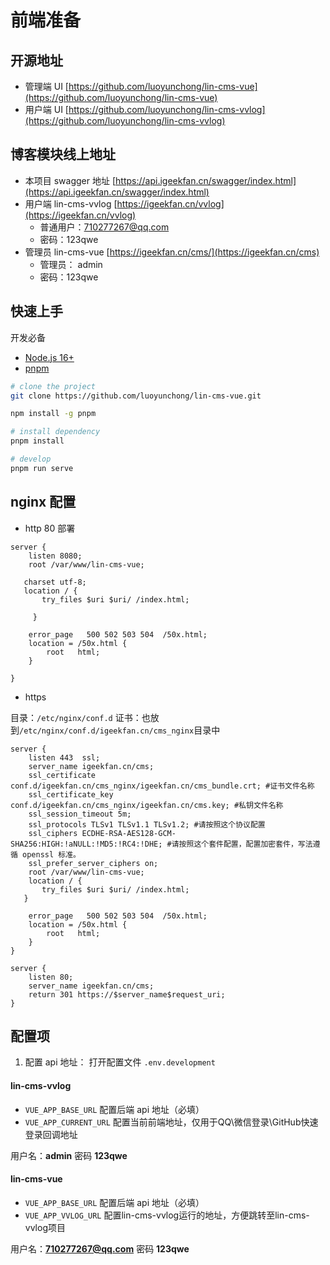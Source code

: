 # 前端准备

## 开源地址

- 管理端 UI [https://github.com/luoyunchong/lin-cms-vue](https://github.com/luoyunchong/lin-cms-vue)
- 用户端 UI [https://github.com/luoyunchong/lin-cms-vvlog](https://github.com/luoyunchong/lin-cms-vvlog)

## 博客模块线上地址

- 本项目 swagger 地址 [https://api.igeekfan.cn/swagger/index.html](https://api.igeekfan.cn/swagger/index.html)
- 用户端 lin-cms-vvlog [https://igeekfan.cn/vvlog](https://igeekfan.cn/vvlog)
  - 普通用户：<710277267@qq.com>
  - 密码：123qwe
- 管理员 lin-cms-vue [https://igeekfan.cn/cms/](https://igeekfan.cn/cms)
  - 管理员： admin
  - 密码：123qwe

## 快速上手

开发必备

- [Node.js 16+](https://nodejs.org/en/)
- [pnpm](https://www.pnpm.cn/)

```bash
# clone the project
git clone https://github.com/luoyunchong/lin-cms-vue.git

npm install -g pnpm

# install dependency
pnpm install

# develop
pnpm run serve
```

## nginx 配置

- http 80 部署

```nginx
server {
    listen 8080;
    root /var/www/lin-cms-vue;

   charset utf-8;
   location / {
       try_files $uri $uri/ /index.html;

     }

    error_page   500 502 503 504  /50x.html;
    location = /50x.html {
        root   html;
    }

}
```

- https

目录：`/etc/nginx/conf.d`
证书：也放到`/etc/nginx/conf.d/igeekfan.cn/cms_nginx`目录中

```nginx
server {  
    listen 443  ssl;
    server_name igeekfan.cn/cms;
    ssl_certificate conf.d/igeekfan.cn/cms_nginx/igeekfan.cn/cms_bundle.crt; #证书文件名称
    ssl_certificate_key conf.d/igeekfan.cn/cms_nginx/igeekfan.cn/cms.key; #私钥文件名称
    ssl_session_timeout 5m;
    ssl_protocols TLSv1 TLSv1.1 TLSv1.2; #请按照这个协议配置
    ssl_ciphers ECDHE-RSA-AES128-GCM-SHA256:HIGH:!aNULL:!MD5:!RC4:!DHE; #请按照这个套件配置，配置加密套件，写法遵循 openssl 标准。
    ssl_prefer_server_ciphers on;
    root /var/www/lin-cms-vue;
    location / {
       try_files $uri $uri/ /index.html; 
   }
        
    error_page   500 502 503 504  /50x.html;
    location = /50x.html {
        root   html;
    }
}

server {
    listen 80;
    server_name igeekfan.cn/cms;
    return 301 https://$server_name$request_uri;
}
```

## 配置项

1. 配置 api 地址： 打开配置文件 `.env.development`

#### lin-cms-vvlog

- ``VUE_APP_BASE_URL`` 配置后端 api 地址（必填）
- ``VUE_APP_CURRENT_URL`` 配置当前前端地址，仅用于QQ\微信登录\GitHub快速登录回调地址

用户名：**admin** 密码 **123qwe**

#### lin-cms-vue

- ``VUE_APP_BASE_URL`` 配置后端 api 地址（必填）
- ``VUE_APP_VVLOG_URL`` 配置lin-cms-vvlog运行的地址，方便跳转至lin-cms-vvlog项目

用户名：**710277267@qq.com** 密码 **123qwe**
